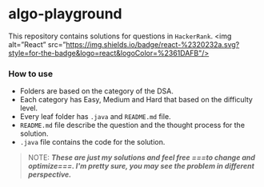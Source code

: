 # algo-playground

This repository contains solutions for questions in `HackerRank`.
<img alt=”React” src=”https://img.shields.io/badge/react-%2320232a.svg?style=for-the-badge&logo=react&logoColor=%2361DAFB"/>

### How to use
- Folders are based on the category of the DSA.
- Each category has Easy, Medium and Hard that based on the difficulty level.
- Every leaf folder has `.java` and `README.md` file.
- `README.md` file describe the question and the thought process for the solution.
- `.java` file contains the code for the solution.


> NOTE: ***These are just my solutions and feel free ===to change and optimize===. I'm pretty sure, you may see the problem in different perspective.***